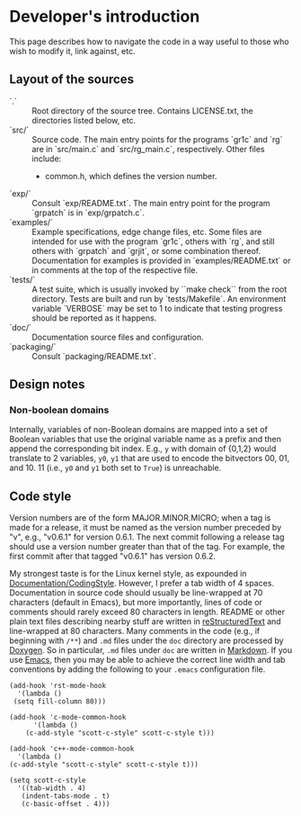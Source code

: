 Developer's introduction
========================

This page describes how to navigate the code in a way useful to those
who wish to modify it, link against, etc.


Layout of the sources
---------------------

<dl>

<dt>`.`</dt>
<dd>Root directory of the source tree.  Contains LICENSE.txt, the directories
listed below, etc.</dd>

<dt>`src/`</dt>
<dd>Source code.  The main entry points for the programs `gr1c` and
`rg` are in `src/main.c` and `src/rg_main.c`, respectively.  Other files include:
<ul>
  <li>common.h, which defines the version number.</li>
</ul></dd>

<dt>`exp/`</dt>
<dd>Consult `exp/README.txt`.  The main entry point for the program
`grpatch` is in `exp/grpatch.c`.</dd>

<dt>`examples/`</dt>
<dd>Example specifications, edge change files, etc.  Some files are
intended for use with the program `gr1c`, others with `rg`, and still
others with `grpatch` and `grjit`, or some combination thereof.
Documentation for examples is provided in `examples/README.txt` or in
comments at the top of the respective file.</dd>

<dt>`tests/`</dt>
<dd>A test suite, which is usually invoked by ``make check`` from the
root directory.  Tests are built and run by `tests/Makefile`.  An
environment variable `VERBOSE` may be set to 1 to indicate that
testing progress should be reported as it happens.</dd>

<dt>`doc/`</dt>
<dd>Documentation source files and configuration.</dd>

<dt>`packaging/`</dt>
<dd>Consult `packaging/README.txt`.</dd>

</dl>


Design notes
------------

### Non-boolean domains

Internally, variables of non-Boolean domains are mapped into a set of
Boolean variables that use the original variable name as a prefix and
then append the corresponding bit index. E.g., `y` with domain of
{0,1,2} would translate to 2 variables, `y0`, `y1` that are used to
encode the bitvectors 00, 01, and 10. 11 (i.e., `y0` and `y1` both set
to `True`) is unreachable.


Code style
----------

Version numbers are of the form MAJOR.MINOR.MICRO; when a tag is made
for a release, it must be named as the version number preceded by "v",
e.g., "v0.6.1" for version 0.6.1.  The next commit following a release
tag should use a version number greater than that of the tag.  For
example, the first commit after that tagged "v0.6.1" has version
0.6.2.

My strongest taste is for the Linux kernel style, as expounded in
[Documentation/CodingStyle](http://lxr.linux.no/#linux+v3.8.8/Documentation/CodingStyle).
However, I prefer a tab width of 4 spaces.  Documentation in source
code should usually be line-wrapped at 70 characters (default in
Emacs), but more importantly, lines of code or comments should rarely
exceed 80 characters in length.  README or other plain text files
describing nearby stuff are written in
[reStructuredText](http://docutils.sourceforge.net/rst.html) and
line-wrapped at 80 characters.  Many comments in the code (e.g., if
beginning with `/**`) and `.md` files under the `doc` directory are
processed by [Doxygen](http://www.doxygen.org).  So in particular,
`.md` files under `doc` are written in
[Markdown](http://daringfireball.net/projects/markdown/).  If you use
[Emacs](http://www.gnu.org/software/emacs/), then you may be able to
achieve the correct line width and tab conventions by adding the
following to your `.emacs` configuration file.

    (add-hook 'rst-mode-hook
      '(lambda ()
	 (setq fill-column 80)))

    (add-hook 'c-mode-common-hook
	      '(lambda ()
		(c-add-style "scott-c-style" scott-c-style t)))

    (add-hook 'c++-mode-common-hook
      '(lambda ()
	(c-add-style "scott-c-style" scott-c-style t)))

    (setq scott-c-style
      '((tab-width . 4)
       (indent-tabs-mode . t)
       (c-basic-offset . 4)))
